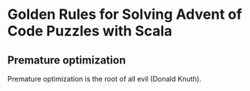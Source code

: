 # Golden Rules for Solving Advent of Code Puzzles with Scala

## Premature optimization

Premature optimization is the root of all evil (Donald Knuth).
